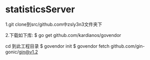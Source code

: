# statisticsServer

1.git clone到src/github.com中zsly3n3文件夹下

2.下载如下库:
$ go get github.com/kardianos/govendor

cd 到此工程目录
$ govendor init
$ govendor fetch github.com/gin-gonic/gin@v1.2

